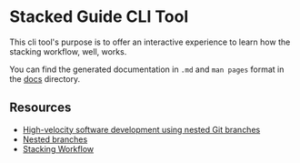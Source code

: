 # Stacked Guide CLI Tool

This cli tool's purpose is to offer an interactive experience to learn how the stacking workflow, well, works.

You can find the generated documentation in `.md` and `man pages` format in the [docs](./docs) directory.

## Resources

- [High-velocity software development using nested Git branches](https://medium.com/hackernoon/high-velocity-software-development-using-nested-git-branches-69bfc2d1e54d)
- [Nested branches](https://www.git-town.com/nested-feature-branches)
- [Stacking Workflow](https://stacking.dev/)
